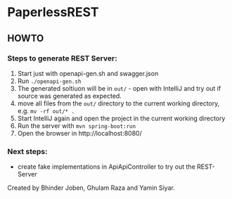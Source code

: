 # PaperlessREST

## HOWTO

### Steps to generate REST Server:

1. Start just with openapi-gen.sh and swagger.json
2. Run ```./openapi-gen.sh```
3. The generated soltiuon will be in ```out/``` - open with IntelliJ and try out if source was generated as expected.
4. move all files from the ```out/``` directory to the current working directory, e.g.
   ```mv -rf out/* .```
5. Start IntelliJ again and open the project in the current working directory
6. Run the server with ```mvn spring-boot:run```
7. Open the browser in http://localhost:8080/

### Next steps:

* create fake implementations in ApiApiController to try out the REST-Server

Created by Bhinder Joben, Ghulam Raza and Yamin Siyar.
